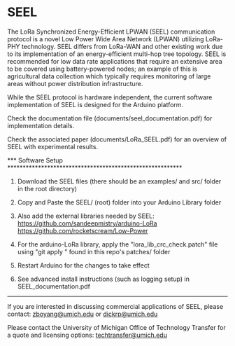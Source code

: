 # SEEL

The LoRa Synchronized Energy-Efficient LPWAN (SEEL) communication protocol is a novel Low Power Wide Area Network (LPWAN) utilizing LoRa-PHY technology. SEEL differs from LoRa-WAN and other existing work due to its implementation of an energy-efficient multi-hop tree topology. SEEL is recommended for low data rate applications that require an extensive area to be covered using battery-powered nodes; an example of this is agricultural data collection which typically requires monitoring of large areas without power distribution infrastructure.

While the SEEL protocol is hardware independent, the current software implementation of SEEL is designed for the Arduino platform.

Check the documentation file (documents/seel_documentation.pdf) for implementation details.

Check the associated paper (documents/LoRa_SEEL.pdf) for an overview of SEEL with experimental results.

*** Software Setup *********************************************************

1) Download the SEEL files (there should be an examples/ and src/ folder in the root directory)

2) Copy and Paste the SEEL/ (root) folder into your Arduino Library folder

3) Also add the external libraries needed by SEEL:
    https://github.com/sandeepmistry/arduino-LoRa
    https://github.com/rocketscream/Low-Power

4) For the arduino-LoRa library, apply the "lora_lib_crc_check.patch" file using "git apply <patch>" found in this repo's patches/ folder

5) Restart Arduino for the changes to take effect

6) See advanced install instructions (such as logging setup) in SEEL_documentation.pdf

*****************************************************************************

If you are interested in discussing commercial applications of SEEL, please contact:
zboyang@umich.edu or dickrp@umich.edu

Please contact the University of Michigan Office of Technology Transfer for a quote and licensing options: techtransfer@umich.edu
